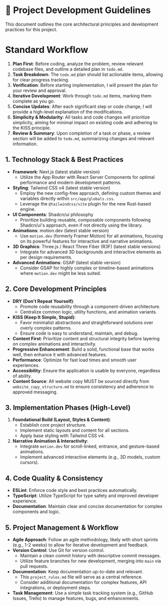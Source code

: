 # 🚀 Project Development Guidelines

This document outlines the core architectural principles and development practices for this project.

# Standard Workflow

1. **Plan First**: Before coding, analyze the problem, review relevant codebase files, and outline a detailed plan in `todo.md`.
2. **Task Breakdown**: The `todo.md` plan should list actionable items, allowing for clear progress tracking.
3. **Verification**: Before starting implementation, I will present the plan for your review and approval.
4. **Iterative Development**: Work through `todo.md` items, marking them complete as you go.
5. **Concise Updates**: After each significant step or code change, I will provide a high-level explanation of the modifications.
6. **Simplicity & Modularity**: All tasks and code changes will prioritize simplicity, aiming for minimal impact on existing code and adhering to the KISS principle.
7. **Review & Summary**: Upon completion of a task or phase, a review section will be added to `todo.md`, summarizing changes and relevant information.

## 1. Technology Stack & Best Practices

- **Framework**: Next.js (latest stable version)
  - Utilize the App Router with React Server Components for optimal performance and modern development patterns.
- **Styling**: Tailwind CSS v4 (latest stable version)
  - Employ the new config-free approach, defining custom themes and variables directly within `src/app/globals.css`.
  - Leverage the `@tailwindcss/vite` plugin for the new Rust-based engine.
- **UI Components**: Shadcn/ui philosophy
  - Prioritize building reusable, composable components following Shadcn/ui's approach, even if not directly using the library.
- **Animations**: motion.dev (latest stable version)
  - Use `motion.dev` (formerly Framer Motion) for all animations, focusing on its powerful features for interactive and narrative animations.
- **3D Graphics**: Three.js / React Three Fiber (R3F) (latest stable versions)
  - Integrate for advanced 3D backgrounds and interactive elements as per design requirements.
- **Advanced Animations**: GSAP (latest stable version)
  - Consider GSAP for highly complex or timeline-based animations where `motion.dev` might be less suited.

## 2. Core Development Principles

- **DRY (Don't Repeat Yourself)**:
  - Promote code reusability through a component-driven architecture.
  - Centralize common logic, utility functions, and animation variants.
- **KISS (Keep It Simple, Stupid)**:
  - Favor minimalist abstractions and straightforward solutions over overly complex patterns.
  - Ensure code is easy to understand, maintain, and debug.
- **Content First**: Prioritize content and structural integrity before layering on complex animations and interactivity.
- **Progressive Enhancement**: Build a solid, functional base that works well, then enhance it with advanced features.
- **Performance**: Optimize for fast load times and smooth user experiences.
- **Accessibility**: Ensure the application is usable by everyone, regardless of ability.
- **Content Source**: All website copy MUST be sourced directly from `website_copy_structure.md` to ensure consistency and adherence to approved messaging.

## 3. Implementation Phases (High-Level)

1.  **Foundational Build (Layout, Styles & Content)**:
    - Establish core project structure.
    - Implement static layouts and content for all sections.
    - Apply base styling with Tailwind CSS v4.
2.  **Narrative Animation & Interactivity**:
    - Integrate `motion.dev` for scroll-linked, entrance, and gesture-based animations.
    - Implement advanced interactive elements (e.g., 3D models, custom cursors).

## 4. Code Quality & Consistency

- **ESLint**: Enforce code style and best practices automatically.
- **TypeScript**: Utilize TypeScript for type safety and improved developer experience.
- **Documentation**: Maintain clear and concise documentation for complex components and logic.

## 5. Project Management & Workflow

- **Agile Approach**: Follow an agile methodology, likely with short sprints (e.g., 1-2 weeks) to allow for iterative development and feedback.
- **Version Control**: Use Git for version control.
  - Maintain a clean commit history with descriptive commit messages.
  - Utilize feature branches for new development, merging into `main` via pull requests.
- **Documentation**: Keep documentation up-to-date and relevant.
  - This `project_rules.md` file will serve as a central reference.
  - Consider additional documentation for complex features, API integrations, or deployment steps.
- **Task Management**: Use a simple task tracking system (e.g., GitHub Issues, Trello) to manage features, bugs, and enhancements.
